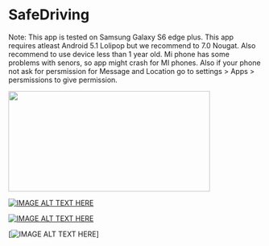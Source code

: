# SafeDriving

Note: This app is tested on Samsung Galaxy S6 edge plus.
This app requires atleast Android 5.1 Lolipop but we recommend to 7.0 Nougat.
Also recommend to use device less than 1 year old.
Mi phone has some problems with senors, so app might crash for MI phones.
Also if your phone not ask for persmission for Message and Location 
go to settings > Apps > persmissions to give permission.

<img src="https://github.com/thakkarj/SafeDrive/blob/master/Screenshots/Screen%20Shot%202017-10-09%20at%203.42.26%20am.png" width="400" height="200">

[![IMAGE ALT TEXT HERE](https://github.com/thakkarj/SafeDrive/blob/master/Screenshots/Screen%20Shot%202017-10-09%20at%203.42.26%20am.png)](https://youtu.be/w6hoLfU3DRM)

[![IMAGE ALT TEXT HERE](https://github.com/thakkarj/SafeDrive/blob/master/Screenshots/Screenshot_20171008-200949.png)](https://youtu.be/w6hoLfU3DRM)

[![IMAGE ALT TEXT HERE](https://github.com/thakkarj/SafeDrive/blob/master/Screenshots/Screenshot_20171008-200955.png)]

